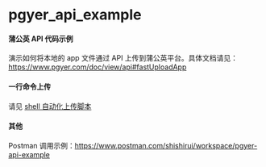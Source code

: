 # pgyer_api_example

#### 蒲公英 API 代码示例

演示如何将本地的 app 文件通过 API 上传到蒲公英平台。具体文档请见：https://www.pgyer.com/doc/view/api#fastUploadApp

#### 一行命令上传

请见 [shell 自动化上传脚本](https://github.com/PGYER/pgyer_api_example/tree/main/shell-demo)

#### 其他

Postman 调用示例：https://www.postman.com/shishirui/workspace/pgyer-api-example
